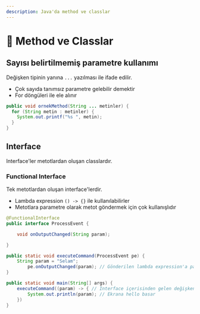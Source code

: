 ```yaml
---
description: Java'da method ve classlar
---
```


# 💠 Method ve Classlar

## Sayısı belirtilmemiş parametre kullanımı

Değişken tipinin yanına `...` yazılması ile ifade edilir.

* Çok sayıda tanımsız parametre gelebilir demektir
* For döngüleri ile ele alınır

```java
public void ornekMethod(String ... metinler) {
  for (String metin : metinler) {
    System.out.printf("%s ", metin);
  }
}
```

## Interface

Interface'ler metotlardan oluşan classlardır.

### Functional Interface

Tek metotlardan oluşan interface'lerdir.

* Lambda expression `() -> {}` ile kullanılabilirler
* Metotlara parametre olarak metot göndermek için çok kullanışlıdır

```java
@FunctionalInterface
public interface ProcessEvent {

    void onOutputChanged(String param);

}

public static void executeCommand(ProcessEvent pe) {
    String param = "Selam";
        pe.onOutputChanged(param); // Gönderilen lambda expression'a param değişkenini atar
}

public static void main(String[] args) {
    executeCommand((param) -> { // Interface içerisinden gelen değişken () arasına yazılır
        System.out.println(param); // Ekrana hello basar
    })
}
```


